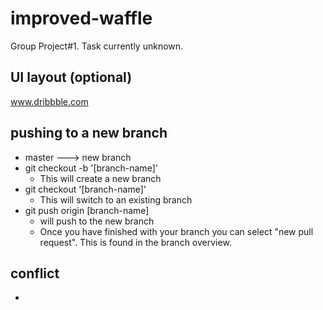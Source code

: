 # improved-waffle
Group Project#1. Task currently unknown.

## UI layout (optional)
www.dribbble.com

##  pushing to a new branch

*   master ---> new branch
*   git checkout -b '[branch-name]'
    -   This will create a new branch
*   git checkout '[branch-name]'
    -   This will switch to an existing branch
*   git push origin [branch-name]
    -   will push to the new branch
    -   Once you have finished with your branch you can select "new pull request". This is found in the branch overview.

## conflict

*   


